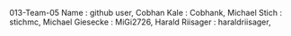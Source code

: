 013-Team-05
Name : github user,
Cobhan Kale : Cobhank,
Michael Stich : stichmc,
Michael Giesecke : MiGi2726,
Harald Riisager : haraldriisager,
